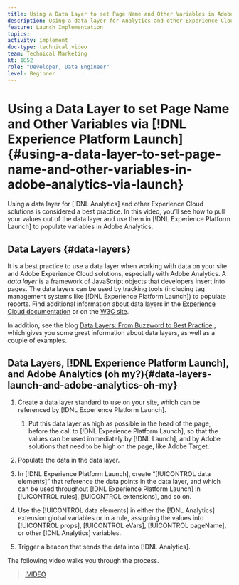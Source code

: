 ```yaml
---
title: Using a Data Layer to set Page Name and Other Variables in Adobe Analytics via Launch
description: Using a data layer for Analytics and other Experience Cloud solutions is considered a best practice. In this video, you’ll see how to pull your values out of the data layer and use them in Launch to populate variables in Adobe Analytics.
feature: Launch Implementation
topics: 
activity: implement
doc-type: technical video
team: Technical Marketing
kt: 1852
role: "Developer, Data Engineer"
level: Beginner
---
```


# Using a Data Layer to set Page Name and Other Variables via [!DNL Experience Platform Launch] {#using-a-data-layer-to-set-page-name-and-other-variables-in-adobe-analytics-via-launch}

Using a data layer for [!DNL Analytics] and other Experience Cloud solutions is considered a best practice. In this video, you’ll see how to pull your values out of the data layer and use them in [!DNL Experience Platform Launch] to populate variables in Adobe Analytics.

## Data Layers {#data-layers}

It is a best practice to use a data layer when working with data on your site and Adobe Experience Cloud solutions, especially with Adobe Analytics. A _data layer_ is a framework of JavaScript objects that developers insert into pages. The data layers can be used by tracking tools (including tag management systems like [!DNL Experience Platform Launch]) to populate reports. Find additional information about data layers in the [Experience Cloud documentation](https://marketing.adobe.com/resources/help/en_US/sc/implement/ref-data-layer.html) or on the [W3C site](https://www.w3.org/).

In addition, see the blog [Data Layers: From Buzzword to Best Practice,](https://theblog.adobe.com/data-layers-buzzword-best-practice/), which gives you some great information about data layers, as well as a couple of examples.

## Data Layers, [!DNL Experience Platform Launch], and Adobe Analytics (oh my?){#data-layers-launch-and-adobe-analytics-oh-my}

1. Create a data layer standard to use on your site, which can be referenced by [!DNL Experience Platform Launch].

    1. Put this data layer as high as possible in the head of the page, before the call to [!DNL Experience Platform Launch], so that the values can be used immediately by [!DNL Launch], and by Adobe solutions that need to be high on the page, like Adobe Target.

1. Populate the data in the data layer.
1. In [!DNL Experience Platform Launch], create “[!UICONTROL data elements]” that reference the data points in the data layer, and which can be used throughout [!DNL Experience Platform Launch] in [!UICONTROL rules], [!UICONTROL extensions], and so on.
1. Use the [!UICONTROL data elements] in either the [!DNL Analytics] extension global variables or in a rule, assigning the values into [!UICONTROL props], [!UICONTROL eVars], [!UICONTROL pageName], or other [!DNL Analytics] variables.
1. Trigger a beacon that sends the data into [!DNL Analytics].

The following video walks you through the process.

>[!VIDEO](https://video.tv.adobe.com/v/25899/?quality=12)
